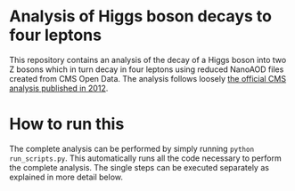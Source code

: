 # Analysis of Higgs boson decays to four leptons

This repository contains an analysis of the decay of a Higgs boson into two Z bosons which in turn decay in four leptons using reduced NanoAOD files created from CMS Open Data. The analysis follows loosely [the official CMS analysis published in 2012](https://www.sciencedirect.com/science/article/pii/S0370269312008581).

# How to run this

The complete analysis can be performed by simply running `python run_scripts.py`. This automatically runs all the code necessary to perform the complete analysis. The single steps can be executed separately as explained in more detail below.


